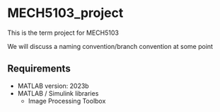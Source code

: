 # MECH5103_project
This is the term project for MECH5103

We will discuss a naming convention/branch convention at some point

## Requirements
- MATLAB version: 2023b
- MATLAB / Simulink libraries
    - Image Processing Toolbox
